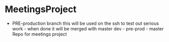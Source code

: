 # MeetingsProject
* PRE-production branch 
	this will be used on the ssh to test out serious work - when done it will be merged with master 
	dev - pre-prod - master 
Repo for meetings project
